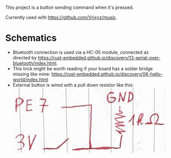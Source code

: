 This project is a button sending command when it's pressed.

Currently used with https://github.com/Vrixyz/music.

# Schematics
- Bluetooth connection is used via a HC-05 module, connected as directed by https://rust-embedded.github.io/discovery/13-serial-over-bluetooth/index.html.
- This trick might be worth reading if your board has a solder bridge missing like mine: https://rust-embedded.github.io/discovery/06-hello-world/index.html
- External button is wired with a pull down resistor like this: ![button schematics](doc/button_schematics.png)